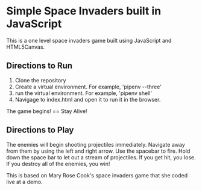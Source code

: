 # Simple Space Invaders built in JavaScript

This is a one level space invaders game built using JavaScript and HTML5Canvas. 

## Directions to Run

1. Clone the repository
2. Create a virtual environment. For example, 'pipenv --three'
3. run the virtual environment. For example, 'pipenv shell'
4. Navigage to index.html and open it to run it in the browser. 

The game begins! == Stay Alive!

## Directions to Play

The enemies will begin shooting projectiles immediately. Navigate away from them by using the left and right arrow. Use the spacebar to fire. Hold down the space bar to let out a stream of projectiles. If you get hit, you lose. If you destroy all of the enemies, you win! 

This is based on Mary Rose Cook's space invaders game that she coded live at a demo. 

